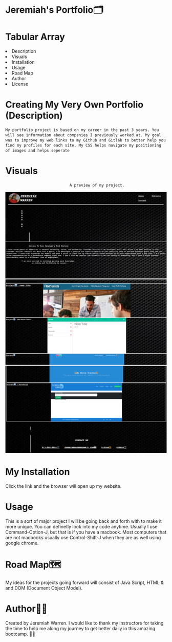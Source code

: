 # Jeremiah's Portfolio🗂


# Tabular Array
<li>Description</li>
<li>Visuals</li>
<li>Installation</li>
<li>Usage</li>
<li>Road Map</li>
<li>Author</li>
<li>License</li>

# Creating My Very Own Portfolio (Description)

    My portfolio project is based on my career in the past 3 years. You will see information about companies I previously worked at. My goal was to improve my web links to my Github and Gitlab to better help you find my profiles for each site. My CSS helps navigate my positioning of images and helps seperate 

# Visuals
                                A preview of my project.

![Image](./Images/Profile1.png)
![Image](./Images/Profile2.png)
![Image](./Images/Profile3.png)

# My Installation
 Click the link and the browser will open up my website.
# Usage

This is a sort of major project I will be going back and forth with to make it more unique. You can definetly look into my code anytime. Usually I use Command-Option-J, but that is if you have a macbook. Most computers that are not macbooks usually use Control-Shift-J when they are as well using google chrome.

# Road Map🗺

My ideas for the projects going forward will consist of Java Script, HTML & and DOM (Document Object Model).

# Author✍🏽
Created by Jeremiah Warren. I would like to thank my instructors for taking the time to help me along my journey to get better daily in this amazing bootcamp. 🙏🏽

